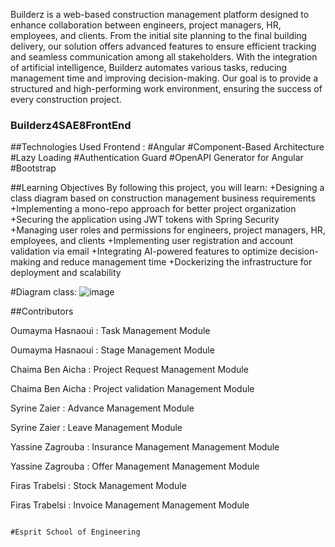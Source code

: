 Builderz is a web-based construction management platform designed to enhance collaboration between engineers, project managers, HR, employees, and clients. From the initial site planning to the final building delivery, our solution offers advanced features to ensure efficient tracking and seamless communication among all stakeholders. With the integration of artificial intelligence, Builderz automates various tasks, reducing management time and improving decision-making. Our goal is to provide a structured and high-performing work environment, ensuring the success of every construction project.
### Builderz4SAE8FrontEnd

##Technologies Used
Frontend :
  #Angular
  #Component-Based Architecture
  #Lazy Loading
  #Authentication Guard
  #OpenAPI Generator for Angular
  #Bootstrap


##Learning Objectives
By following this project, you will learn:
  +Designing a class diagram based on construction management business requirements
  +Implementing a mono-repo approach for better project organization
  +Securing the application using JWT tokens with Spring Security
  +Managing user roles and permissions for engineers, project managers, HR, employees, and clients
  +Implementing user registration and account validation via email
  +Integrating AI-powered features to optimize decision-making and reduce management time
  +Dockerizing the infrastructure for deployment and scalability


#Diagram class:
![image](https://github.com/user-attachments/assets/3138d325-fb87-40fd-b104-dcff3d8199b0)







##Contributors

Oumayma Hasnaoui : Task Management Module 

Oumayma Hasnaoui : Stage Management Module 

Chaima Ben Aicha : Project Request Management Module 

Chaima Ben Aicha : Project validation Management Module 

Syrine Zaier     : Advance Management Module 

Syrine Zaier     : Leave Management Module 

Yassine Zagrouba : Insurance Management Management Module 

Yassine Zagrouba : Offer Management Management Module 

Firas Trabelsi   : Stock Management Module 

Firas Trabelsi   : Invoice Management Management Module 













                                                                                                                                                                                      #Esprit School of Engineering


